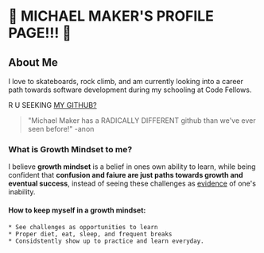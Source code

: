# :tada: MICHAEL MAKER'S PROFILE PAGE!!! :tada:

## About Me

I love to skateboards, rock climb, and am currently looking into a career path towards software development during my schooling at Code Fellows.  

R U SEEKING [MY GITHUB?](https://github.com/guerillaxgardener)

> "Michael Maker has a RADICALLY DIFFERENT github than we've ever seen before!" -anon

### What is **Growth Mindset** to me?

I believe **growth mindset** is a belief in ones own ability to learn, while being confident that **confusion and faiure are just paths towards growth and eventual success**, instead of seeing these challenges as [evidence](https://i.ytimg.com/vi/uZ1ZeLc-qjA/maxresdefault.jpg) of one's inability. 

#### How to keep myself in a growth mindset:
```
* See challenges as opportunities to learn
* Proper diet, eat, sleep, and frequent breaks
* Considstently show up to practice and learn everyday.
```


